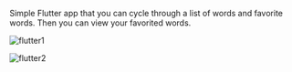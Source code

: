 Simple Flutter app that you can cycle through a list of words and favorite words. Then you can view your favorited words.


![flutter1](https://user-images.githubusercontent.com/83997457/213023674-17a17bb8-2930-4300-bfaf-9af5dfd36fab.png)

![flutter2](https://user-images.githubusercontent.com/83997457/213023695-8f4783d6-a6b7-4e67-ab7d-004bbbb5735b.png)
